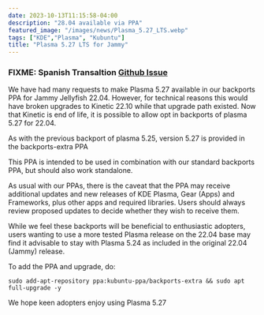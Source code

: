 ```yaml
---
date: 2023-10-13T11:15:58-04:00
description: "28.04 available via PPA"
featured_image: "/images/news/Plasma_5.27_LTS.webp"
tags: ["KDE","Plasma", "Kubuntu"]
title: "Plasma 5.27 LTS for Jammy"
---
```


### FIXME: Spanish Transaltion [Github Issue](/link)

We have had many requests to make Plasma 5.27 available in our backports PPA for Jammy Jellyfish 22.04. However, for technical reasons this would have broken upgrades to Kinetic 22.10 while that upgrade path existed. Now that Kinetic is end of life, it is possible to allow opt in backports of plasma 5.27 for 22.04.

As with the previous backport of plasma 5.25, version 5.27 is provided in the backports-extra PPA

This PPA is intended to be used in combination with our standard backports PPA, but should also work standalone.

As usual with our PPAs, there is the caveat that the PPA may receive additional updates and new releases of KDE Plasma, Gear (Apps) and Frameworks, plus other apps and required libraries. Users should always review proposed updates to decide whether they wish to receive them.

While we feel these backports will be beneficial to enthusiastic adopters, users wanting to use a more tested Plasma release on the 22.04 base may find it advisable to stay with Plasma 5.24 as included in the original 22.04 (Jammy) release.

To add the PPA and upgrade, do:

```shell
sudo add-apt-repository ppa:kubuntu-ppa/backports-extra && sudo apt full-upgrade -y
```
We hope keen adopters enjoy using Plasma 5.27